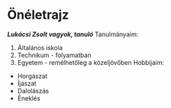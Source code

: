# Önéletrajz
***Lukácsi Zsolt vagyok, tanuló***
Tanulmányaim:
1. Általános iskola
2. Technikum - folyamatban
3. Egyetem - remélhetőleg a közeljövőben
Hobbijaim:
- Horgászat
- Íjászat
- Dalolászás
- Éneklés